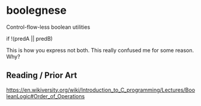 # boolegnese
Control-flow-less boolean utilities


if !(predA || predB)

This is how you express not both. This really confused me for some reason. Why?

## Reading / Prior Art

https://en.wikiversity.org/wiki/Introduction_to_C_programming/Lectures/BooleanLogic#Order_of_Operations
